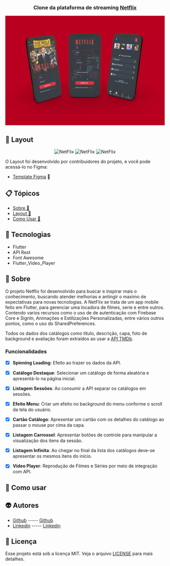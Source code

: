 <h3 align = "center" fontSize="60px">
  Clone da plataforma de streaming <a href="https://www.netflix.com/">Netflix</a>
</h3>
<p align="center">
    <img alt="NetFlix" src=".github/netflix-logo.png" width="860px">
</p>
<h2 align="left">🎨 Layout</h2>
   <p align="center">
      <img alt="NetFlix" src="" />
      <img alt="NetFlix" src="" />
      <img alt="NetFlix" src="" />
   </p>

   <p align="left">
      O Layout foi desenvolvido por contribuidores do projeto</a>, e você pode acessá-lo no Figma:
   
   - <a href="https://www.figma.com/file/PKmqN2I0YgcQglh4W9tKWV/netflix-redesign-(Community)?node-id=7%3A116">Template Figma</a> 📱
   </p>

## 📋 Tópicos
- [Sobre 📖](#sobre-)
- [Layout 🎨](#layout-)
- [Como Usar 🤔](#como-usar-)

## :rocket: Tecnologias
-  Flutter
-  API Rest
-  Font Awesome
-  Flutter_Video_Player
 
<h2 align="left">📖 Sobre</h2>

O projeto Netflix foi desenvolvido para buscar e inspirar mais o conhecimento, buscando atender melhorias e antingir o maximo de expectativas para novas tecnologias.
A NetFlix se trata de um app mobile feito em Flutter, para gerenciar uma locadora de filmes, serie e entre outros. Contendo varios recursos como o uso de de autenticação com Firebase Core e SignIn, Animações e Estilizações Personalizadas, entre vários outros pontos, como o uso do SharedPreferences.

Todos os dados dos catálogos como título, descrição, capa, foto de background e avaliação foram extraídos ao usar a [API TMDb](https://www.themoviedb.org/documentation/api).

### Funcionalidades

- [x] **Spinning Loading**: Efeito ao trazer os dados da API.

- [x] **Catálogo Destaque**: Selecionar um catálogo de forma aleatória e apresentá-lo na página inicial.

- [x] **Listagem Sessões**: Ao consumir a API separar os catálogos em sessões.

- [x] **Efeito Menu**: Criar um efeito no background do menu conforme o scroll da tela do usuário.

- [x] **Cartão Catálogo**: Apresentar um cartão com os detalhes do catálogo ao passar o mouse por cima da capa.

- [x] **Listagem Carrossel**: Apresentar botões de controle para manipular a visualização dos itens da sessão.

- [x] **Listagem Infinita**: Ao chegar no final da lista dos catálogos deve-se apresentar os mesmos itens do início.

- [x] **Video Player**: Reprodução de Filmes e Séries por meio de integração com API.

<h2 align="left">🤔 Como usar</h2>

## :alien: Autores
-  [Github](https://github.com/afonsoburginski/) -----  [Github](https://github.com/Kyuorhan/)
-  [Linkedin](https://www.linkedin.com/in/afonso-kevin-burginski-76aa05175/) ----- [Linkedin](https://www.linkedin.com/in/jhonny-kyuorhan/)



## 📝 Licença

Esse projeto está sob a licença MIT. Veja o arquivo [LICENSE](LICENSE.md) para mais detalhes.
